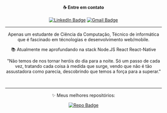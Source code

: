 <div align="center">
 <h4>☕ Entre em contato</h4>

  [![LinkedIn Badge](https://img.shields.io/twitter/url?color=blue&label=LinkedIn&logo=linkedin&style=for-the-badge&url=https%3A%2F%2Fgithub.com%2Fmaycongc%2Fproffy-server)](https://www.linkedin.com/in/maycon-gorgonha)
  [![Gmail Badge](https://img.shields.io/badge/-maycon.gorgonha@hotmail.com-f00000?&style=for-the-badge&logo=Gmail&logoColor=white&link=mailto:maycon.gorgonha@hotmail.com)](mailto:maycon.gorgonha@hotmail.com)
<div>

<hr>

Apenas um estudante de Ciência da Computação, Técnico de informática que é fascinado em técnologias e desenvolvimento web/mobile. 

📚 Atualmente me aprofundando na stack Node.JS React React-Native

"Não temos de nos tornar heróis do dia para a noite. Só um passo de cada vez, tratando cada coisa à medida que surge, vendo que não é tão assustadora como parecia, descobrindo que temos a força para a superar."

<br />
<hr>
<div align="center">
  <p>
    ✨ Meus melhores repositórios:
  </p>

  [![Repo Badge](https://github-readme-stats.anuraghazra1.vercel.app/api/pin/?username=maycongc&repo=Ecoleta&title_color=fff&icon_color=79ff97&text_color=9f9f9f&bg_color=151515)](https://github.com/maycongc/Ecoleta)
</div>
